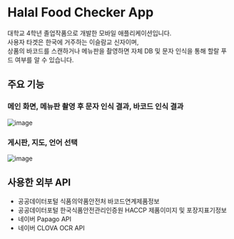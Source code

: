 # Halal Food Checker App
대학교 4학년 졸업작품으로 개발한 모바일 애플리케이션입니다.  
사용자 타겟은 한국에 거주하는 이슬람교 신자이며,  
상품의 바코드를 스캔하거나 메뉴판을 촬영하면 자체 DB 및 문자 인식을 통해 할랄 푸드 여부를 알 수 있습니다.

## 주요 기능
### 메인 화면, 메뉴판 촬영 후 문자 인식 결과, 바코드 인식 결과
![image](https://github.com/takoyakimchi/HalalFlutterApp/assets/37261785/96735ff3-90c1-4be1-88a3-0dcee971b546)

### 게시판, 지도, 언어 선택
![image](https://github.com/takoyakimchi/HalalFlutterApp/assets/37261785/76988e3b-b920-48d1-882d-9ddcc497402c)

## 사용한 외부 API
* 공공데이터포털 식품의약품안전처 바코드연계제품정보
* 공공데이터포털 한국식품안전관리인증원 HACCP 제품이미지 및 포장지표기정보
* 네이버 Papago API
* 네이버 CLOVA OCR API
